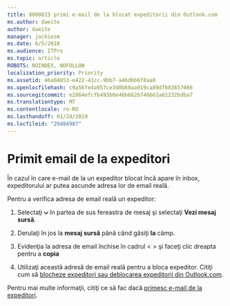 ```yaml
---
title: 8000015 primi e-mail de la blocat expeditorii din Outlook.com
ms.author: daeite
author: daeite
manager: jackiesm
ms.date: 6/5/2018
ms.audience: ITPro
ms.topic: article
ROBOTS: NOINDEX, NOFOLLOW
localization_priority: Priority
ms.assetid: 46a04853-e422-41cc-9bb7-a46d6b6f8aa0
ms.openlocfilehash: c9a56fe4a957ce3d0b60aa919ca89df683657066
ms.sourcegitcommit: e2864efcfb493b6e46b662b746661a61232bdba7
ms.translationtype: MT
ms.contentlocale: ro-RO
ms.lasthandoff: 01/24/2019
ms.locfileid: "29484987"
---
```

# <a name="receiving-email-from-blocked-senders"></a>Primit email de la expeditori

În cazul în care e-mail de la un expeditor blocat încă apare în inbox, expeditorului ar putea ascunde adresa lor de email reală.
  
Pentru a verifica adresa de email reală un expeditor:
  
1. Selectaţi ![mai multe acţiuni](media/11884972-7ebb-4afe-8b50-63efefb7cca8.png) în partea de sus fereastra de mesaj şi selectaţi **Vezi mesaj sursă**.
    
2. Derulaţi în jos la **mesaj sursă** până când găsiţi **la** câmp. 
    
3. Evidenţia la adresa de email închise în cadrul \< \> şi faceţi clic dreapta pentru a **copia**
    
4. Utilizaţi această adresă de email reală pentru a bloca expeditor. Citiţi cum să [blocheze expeditori sau deblocarea expeditorii din Outlook.com](https://support.office.com/article/afba1c94-77bb-4f50-8b85-057cf52f4d5e.aspx).
    
Pentru mai multe informaţii, citiţi ce să fac dacă [primesc e-mail de la expeditori](https://go.microsoft.com/fwlink/p/?linkid=2002011&amp;clcid=0x409).
  

